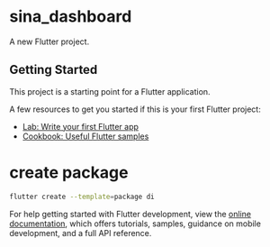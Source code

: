 # sina_dashboard

A new Flutter project.

## Getting Started

This project is a starting point for a Flutter application.

A few resources to get you started if this is your first Flutter project:

- [Lab: Write your first Flutter app](https://docs.flutter.dev/get-started/codelab)
- [Cookbook: Useful Flutter samples](https://docs.flutter.dev/cookbook)
# create package
```bash
flutter create --template=package di
```
For help getting started with Flutter development, view the
[online documentation](https://docs.flutter.dev/), which offers tutorials,
samples, guidance on mobile development, and a full API reference.
